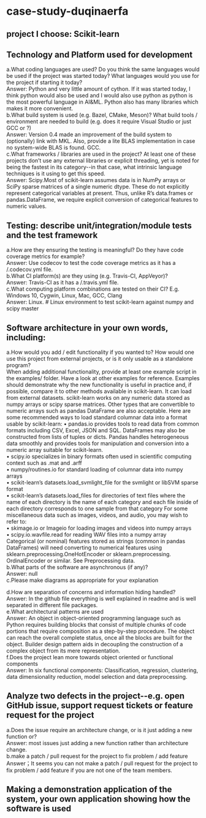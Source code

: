 # case-study-duqinaerfa
## project I choose: Scikit-learn
## Technology and Platform used for development
a.What coding languages are used? Do you think the same languages would be used if the project was started today? What languages would you use for the project if starting it today?   
Answer: Python and very little amount of cython. If it was started today, I think python would also be used and I would also use python as python is the most powerful language in AI&ML. Python also has many libraries which makes it more convenient.  
b.What build system is used (e.g. Bazel, CMake, Meson)? What build tools / environment are needed to build (e.g. does it require Visual Studio or just GCC or ?)  
Answer: Version 0.4 made an improvement of the build system to (optionally) link with MKL. Also, provide a lite BLAS implementation in case no system-wide BLAS is found. GCC.  
c.What frameworks / libraries are used in the project? At least one of these projects don’t use any external libraries or explicit threading, yet is noted for being the fastest in its category--in that case, what intrinsic language techniques is it using to get this speed.  
Answer: Scipy.Most of scikit-learn assumes data is in NumPy arrays or SciPy sparse matrices of a single numeric dtype. These do not explicitly represent categorical variables at present. Thus, unlike R’s data.frames or pandas.DataFrame, we require explicit conversion of categorical features to numeric values.  
## Testing: describe unit/integration/module tests and the test framework
a.How are they ensuring the testing is meaningful? Do they have code coverage metrics for example?  
Answer: Use codecov to test the code coverage metrics as it has a /.codecov.yml file.  
b.What CI platform(s) are they using (e.g. Travis-CI, AppVeyor)?  
Answer: Travis-CI as it has a  /.travis.yml file.  
c.What computing platform combinations are tested on their CI? E.g. Windows 10, Cygwin, Linux, Mac, GCC, Clang  
Answer: Linux. # Linux environment to test scikit-learn against numpy and scipy master  
## Software architecture in your own words, including:
a.How would you add / edit functionality if you wanted to? How would one use this project from external projects, or is it only usable as a standalone program?   
When adding additional functionality, provide at least one example script in the examples/ folder. Have
a look at other examples for reference. Examples should demonstrate why the new functionality is useful in
practice and, if possible, compare it to other methods available in scikit-learn. It can load from external datasets. scikit-learn works on any numeric data stored as numpy arrays or scipy sparse matrices. Other types that are convertible to numeric arrays such as pandas DataFrame are also acceptable.
Here are some recommended ways to load standard columnar data into a format usable by scikit-learn:
• pandas.io provides tools to read data from common formats including CSV, Excel, JSON and SQL. DataFrames
may also be constructed from lists of tuples or dicts. Pandas handles heterogeneous data smoothly and provides tools for manipulation and conversion into a numeric array suitable for scikit-learn.  
• scipy.io specializes in binary formats often used in scientific computing context such as .mat and .arff  
• numpy/routines.io for standard loading of columnar data into numpy arrays  
• scikit-learn’s datasets.load_svmlight_file for the svmlight or libSVM sparse format  
• scikit-learn’s datasets.load_files for directories of text files where the name of each directory is the
name of each category and each file inside of each directory corresponds to one sample from that category
For some miscellaneous data such as images, videos, and audio, you may wish to refer to:  
• skimage.io or Imageio for loading images and videos into numpy arrays  
• scipy.io.wavfile.read for reading WAV files into a numpy array  
Categorical (or nominal) features stored as strings (common in pandas DataFrames) will need converting to
numerical features using sklearn.preprocessing.OneHotEncoder or sklearn.preprocessing. OrdinalEncoder or similar. See Preprocessing data.  
b.What parts of the software are asynchronous (if any)?  
Answer: null   
c.Please make diagrams as appropriate for your explanation   
  
d.How are separation of concerns and information hiding handled?  
Answer: In the github file everything is well explained in readme and is well separated in different file packages.  
e.What architectural patterns are used   
Answer: An object in object-oriented programming language such as Python requires building blocks that consist of multiple chunks of code portions that require composition as a step-by-step procedure. The object can reach the overall complete status, once all the blocks are built for the object. Builder design pattern aids in decoupling the construction of a complex object from its mere representation.  
f.Does the project lean more towards object oriented or functional components  
Answer: In six functional components: Classification, regression, clustering, data dimensionality reduction, model selection and data preprocessing.   
## Analyze two defects in the project--e.g. open GitHub issue, support request tickets or feature request for the project
a.Does the issue require an architecture change, or is it just adding a new function or?  
Answer: most issues just adding a new function rather than architecture change.  
b.make a patch / pull request for the project to fix problem / add feature  
Answer；It seems you can not make a patch / pull request for the project to fix problem / add feature if you are not one of the team members.  
## Making a demonstration application of the system, your own application showing how the software is used  
